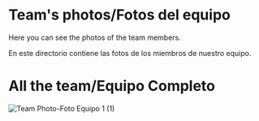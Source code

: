 Team's photos/Fotos del equipo
====

Here you can see the photos of the team members.   
  
En este directorio contiene las fotos de los miembros de nuestro equipo.  

All the team/Equipo Completo
====  
   
![Team Photo-Foto Equipo 1 (1)](https://github.com/user-attachments/assets/1a8c8f77-356b-464e-a75f-9e9a881527b2)

